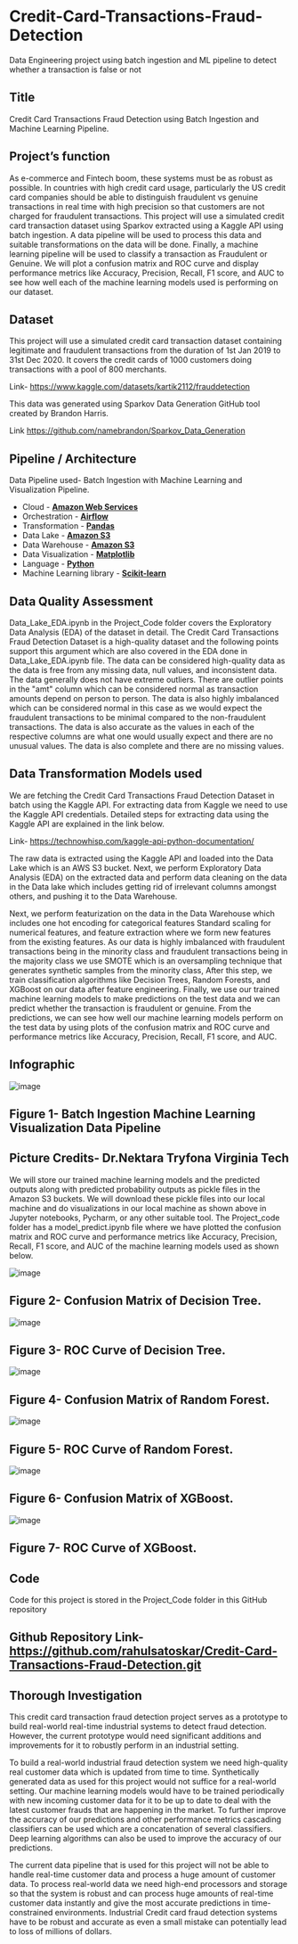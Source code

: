 # Credit-Card-Transactions-Fraud-Detection

Data Engineering project using batch ingestion and ML pipeline to detect whether a transaction is false or not 


## Title

Credit Card Transactions Fraud Detection using Batch Ingestion and Machine Learning Pipeline.


## Project’s function

As e-commerce and Fintech boom, these systems must be as robust as possible. In countries with high credit card usage, particularly the US credit card companies should be able to distinguish fraudulent vs genuine transactions in real time with high precision so that customers are not charged for fraudulent transactions.
This project will use a simulated credit card transaction dataset using Sparkov extracted using a Kaggle API using batch ingestion. A data pipeline will be used to process this data and suitable transformations on the data will be done. Finally, a machine learning pipeline will be used to classify a transaction as Fraudulent or Genuine. We will plot a confusion matrix and ROC curve and display performance metrics like Accuracy, Precision, Recall, F1 score, and AUC to see how well each of the machine learning models used is performing on our dataset.


## Dataset

This project will use a simulated credit card transaction dataset containing legitimate and fraudulent transactions from the duration of 1st Jan 2019 to 31st Dec 2020. It covers the credit cards of 1000 customers doing transactions with a pool of 800 merchants.

Link- https://www.kaggle.com/datasets/kartik2112/frauddetection

This data was generated using Sparkov Data Generation
GitHub tool created by Brandon Harris.

Link https://github.com/namebrandon/Sparkov_Data_Generation


## Pipeline / Architecture

Data Pipeline used- Batch Ingestion with Machine Learning and Visualization Pipeline.

- Cloud - [**Amazon Web Services**](https://aws.amazon.com/free/?gclid=CjwKCAiAjrarBhAWEiwA2qWdCObCd_owlFH0urkD8Ek2df-o9_z27R7Eh_47HYXaXqcxAFw8DrpoIRoCGLEQAvD_BwE&trk=fce796e8-4ceb-48e0-9767-89f7873fac3d&sc_channel=ps&ef_id=CjwKCAiAjrarBhAWEiwA2qWdCObCd_owlFH0urkD8Ek2df-o9_z27R7Eh_47HYXaXqcxAFw8DrpoIRoCGLEQAvD_BwE:G:s&s_kwcid=AL!4422!3!432339156150!e!!g!!aws!1644045032!68366401852)
- Orchestration - [**Airflow**](https://airflow.apache.org)
- Transformation - [**Pandas**](https://pandas.pydata.org/)
- Data Lake - [**Amazon S3**](https://aws.amazon.com/pm/serv-s3/?gclid=CjwKCAiAjrarBhAWEiwA2qWdCMeSmoX4RDFT2fz97d6LdpX5TjAPMLhbgXLYGNgEjSNORKGj7h9l7BoCzZMQAvD_BwE&trk=fecf68c9-3874-4ae2-a7ed-72b6d19c8034&sc_channel=ps&ef_id=CjwKCAiAjrarBhAWEiwA2qWdCMeSmoX4RDFT2fz97d6LdpX5TjAPMLhbgXLYGNgEjSNORKGj7h9l7BoCzZMQAvD_BwE:G:s&s_kwcid=AL!4422!3!536452728638!e!!g!!aws%20s3!11204620052!112938567994#Learn_More_About_Amazon_S3)
- Data Warehouse - [**Amazon S3**](https://aws.amazon.com/pm/serv-s3/?gclid=CjwKCAiAjrarBhAWEiwA2qWdCMeSmoX4RDFT2fz97d6LdpX5TjAPMLhbgXLYGNgEjSNORKGj7h9l7BoCzZMQAvD_BwE&trk=fecf68c9-3874-4ae2-a7ed-72b6d19c8034&sc_channel=ps&ef_id=CjwKCAiAjrarBhAWEiwA2qWdCMeSmoX4RDFT2fz97d6LdpX5TjAPMLhbgXLYGNgEjSNORKGj7h9l7BoCzZMQAvD_BwE:G:s&s_kwcid=AL!4422!3!536452728638!e!!g!!aws%20s3!11204620052!112938567994#Learn_More_About_Amazon_S3)
- Data Visualization - [**Matplotlib**](https://matplotlib.org/)
- Language - [**Python**](https://www.python.org)
- Machine Learning library - [**Scikit-learn**](https://scikit-learn.org/stable/)


## Data Quality Assessment

Data_Lake_EDA.ipynb in the Project_Code folder covers the Exploratory Data Analysis (EDA) of the dataset in detail. The Credit Card Transactions Fraud Detection Dataset is a high-quality dataset and the following points support this argument which are also covered in the EDA done in Data_Lake_EDA.ipynb file.
The data can be considered high-quality data as the data is free from any missing data, null values, and inconsistent data. The data generally does not have extreme outliers. There are outlier points in the "amt" column which can be considered normal as transaction amounts depend on person to person.
The data is also highly imbalanced which can be considered normal in this case as we would expect the fraudulent transactions to be minimal compared to the non-fraudulent transactions.
The data is also accurate as the values in each of the respective columns are what one would usually expect and there are no unusual values. The data is also complete and there are no missing values.


## Data Transformation Models used

We are fetching the Credit Card Transactions Fraud Detection Dataset in batch using the Kaggle API. For extracting data from Kaggle we need to use the Kaggle API credentials. Detailed steps for extracting data using the Kaggle API are explained in the link below.

Link- https://technowhisp.com/kaggle-api-python-documentation/

The raw data is extracted using the Kaggle API and loaded into the Data Lake which is an AWS S3 bucket. Next, we perform Exploratory Data Analysis (EDA) on the extracted data and perform data cleaning on the data in the Data lake which includes getting rid of irrelevant columns amongst others, and pushing it to the Data Warehouse.   

Next, we perform featurization on the data in the Data Warehouse which includes one hot encoding for categorical features Standard scaling for numerical features, and feature extraction where we form new features from the existing features. As our data is highly imbalanced with fraudulent transactions being in the minority class and fraudulent transactions being in the majority class we use SMOTE which is an oversampling technique that generates synthetic samples from the minority class, After this step, we train classification algorithms like Decision Trees, Random Forests, and XGBoost on our data after feature engineering. Finally, we use our trained machine learning models to make predictions on the test data and we can predict whether the transaction is fraudulent or genuine. From the predictions, we can see how well our machine learning models perform on the test data by using plots of the confusion matrix and ROC curve and performance metrics like Accuracy, Precision, Recall, F1 score, and AUC.


## Infographic

![image](https://github.com/rahulsatoskar/Credit-Card-Transactions-Fraud-Detection/assets/96548287/65cabd8d-f2d9-4e1f-a527-fb251bbc5542)

## Figure 1- Batch Ingestion Machine Learning Visualization Data Pipeline
## Picture Credits- Dr.Nektara Tryfona Virginia Tech
We will store our trained machine learning models and the predicted outputs along with predicted probability outputs as pickle files in the Amazon S3 buckets. We will download these pickle files into our local machine and do visualizations in our local machine as shown above in Jupyter notebooks, Pycharm, or any other suitable tool. The Project_code folder has a model_predict.ipynb file where we have plotted the confusion matrix and ROC curve and performance metrics like Accuracy, Precision, Recall, F1 score, and AUC of the machine learning models used as shown below.

![image](https://github.com/rahulsatoskar/Credit-Card-Transactions-Fraud-Detection/assets/96548287/4f3eed88-b615-44d1-b3f5-9c2f2b68b99c)

## Figure 2- Confusion Matrix of Decision Tree.

![image](https://github.com/rahulsatoskar/Credit-Card-Transactions-Fraud-Detection/assets/96548287/7630fc20-9dd8-427e-9966-803a4bc8ac18)

## Figure 3- ROC Curve of Decision Tree.

![image](https://github.com/rahulsatoskar/Credit-Card-Transactions-Fraud-Detection/assets/96548287/34bd6ec3-49fe-4334-a202-bc6bfc3b6653)

## Figure 4- Confusion Matrix of Random Forest.

![image](https://github.com/rahulsatoskar/Credit-Card-Transactions-Fraud-Detection/assets/96548287/9e0f0729-8d27-44f6-9e23-aa08f6db9353)

## Figure 5- ROC Curve of Random Forest.

![image](https://github.com/rahulsatoskar/Credit-Card-Transactions-Fraud-Detection/assets/96548287/6c309aa8-214c-444b-83ba-763a28bee54f)

## Figure 6- Confusion Matrix of XGBoost.

![image](https://github.com/rahulsatoskar/Credit-Card-Transactions-Fraud-Detection/assets/96548287/82ea28ee-1eb5-48d3-b1d4-56afdedb5657)

## Figure 7- ROC Curve of XGBoost.


## Code 
Code for this project is stored in the Project_Code folder in this GitHub repository

## Github Repository Link- https://github.com/rahulsatoskar/Credit-Card-Transactions-Fraud-Detection.git


## Thorough Investigation

This credit card transaction fraud detection project serves as a prototype to build real-world real-time industrial systems to detect fraud detection. However, the current prototype would need significant additions and improvements for it to robustly perform in an industrial setting.

To build a real-world industrial fraud detection system we need high-quality real customer data which is updated from time to time. Synthetically generated data as used for this project would not suffice for a real-world setting. Our machine learning models would have to be trained periodically with new incoming customer data for it to be up to date to deal with the latest customer frauds that are happening in the market. To further improve the accuracy of our predictions and other performance metrics cascading classifiers can be used which are a concatenation of several classifiers. Deep learning algorithms can also be used to improve the accuracy of our predictions.

The current data pipeline that is used for this project will not be able to handle real-time customer data and process a huge amount of customer data. To process real-world data we need high-end processors and storage so that the system is robust and can process huge amounts of real-time customer data instantly and give the most accurate predictions in time-constrained environments. Industrial Credit card fraud detection systems have to be robust and accurate as even a small mistake can potentially lead to loss of millions of dollars.














